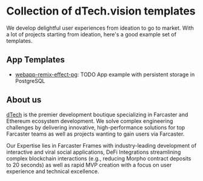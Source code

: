 # Collection of dTech.vision templates

We develop delightful user experiences from ideation to go to market. With a lot of projects starting from ideation, here's a good example set of templates.

## App Templates

- [webapp-remix-effect-pg](./webapp-remix-effect-pg/): TODO App example with persistent storage in PostgreSQL

## About us

[dTech](https://dtech.vision) is the premier development boutique specializing in Farcaster and Ethereum ecosystem development. We solve complex engineering challenges by delivering innovative, high-performance solutions for top Farcaster teams as well as projects wanting to gain users via Farcaster.

Our Expertise lies in Farcaster Frames with industry-leading development of interactive and viral social applications, DeFi Integrations streamlining complex blockchain interactions (e.g., reducing Morpho contract deposits to 20 seconds) as well as rapid MVP creation with a focus on user experience and technical excellence.
